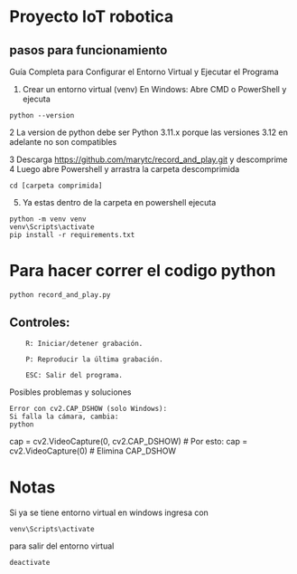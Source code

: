 # Proyecto IoT robotica

## pasos para funcionamiento

Guía Completa para Configurar el Entorno Virtual y Ejecutar el Programa
1. Crear un entorno virtual (venv)
En Windows:
Abre CMD o PowerShell y ejecuta
```
python --version
```
2 La version de python debe ser Python 3.11.x porque las versiones 3.12 en adelante no son compatibles

3 Descarga https://github.com/marytc/record_and_play.git y descomprime
4 Luego abre Powershell y arrastra la carpeta descomprimida
```
cd [carpeta comprimida]
```
5. Ya estas dentro de la carpeta en powershell ejecuta

```
python -m venv venv
venv\Scripts\activate
pip install -r requirements.txt

```

# Para hacer correr el codigo python

```
python record_and_play.py
```

## Controles:

        R: Iniciar/detener grabación.

        P: Reproducir la última grabación.

        ESC: Salir del programa.

 Posibles problemas y soluciones

    Error con cv2.CAP_DSHOW (solo Windows):
    Si falla la cámara, cambia:
    python

cap = cv2.VideoCapture(0, cv2.CAP_DSHOW)  # Por esto:
cap = cv2.VideoCapture(0)  # Elimina CAP_DSHOW

# Notas
Si ya se tiene entorno virtual en windows ingresa con
```
venv\Scripts\activate
```
para salir del entorno virtual
```
deactivate
```